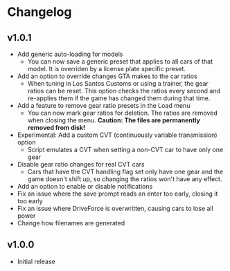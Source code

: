 # Changelog

## v1.0.1

* Add generic auto-loading for models
  * You can now save a generic preset that applies to all cars of that model. It is overriden by a license plate specific preset.
* Add an option to override changes GTA makes to the car ratios
  * When tuning in Los Santos Customs or using a trainer, the gear ratios can be reset. This option checks the ratios every second and re-applies them if the game has changed them during that time.
* Add a feature to remove gear ratio presets in the Load menu
  * You can now mark gear ratios for deletion. The ratios are removed when closing the menu. <b>Caution: The files are permanently removed from disk!</b>
* Experimental: Add a custom CVT (continuously variable transmission) option
  * Script emulates a CVT when setting a non-CVT car to have only one gear
* Disable gear ratio changes for real CVT cars
  * Cars that have the CVT handling flag set only have one gear and the game doesn't shift up, so changing the ratios won't have any effect.
* Add an option to enable or disable notifications
* Fix an issue where the save prompt reads an enter too early, closing it too early
* Fix an issue where DriveForce is overwritten, causing cars to lose all power
* Change how filenames are generated

## v1.0.0

* Initial release
